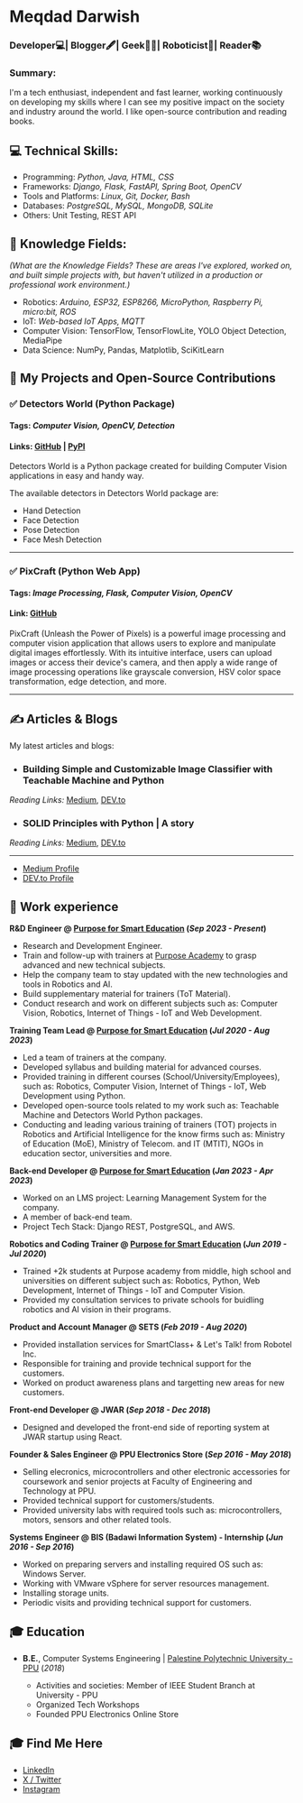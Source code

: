 # Meqdad Darwish
### Developer💻| Blogger🖋️| Geek👨‍💻| Roboticist🤖| Reader📚

### Summary: 
I'm a tech enthusiast, independent and fast learner, working continuously on developing my skills where I can see my positive impact on the society and industry around the world. I like open-source contribution and reading books. 

## 💻 Technical Skills:

- Programming: _Python, Java, HTML, CSS_
- Frameworks: _Django, Flask, FastAPI, Spring Boot, OpenCV_
- Tools and Platforms: _Linux, Git, Docker, Bash_
- Databases: _PostgreSQL, MySQL, MongoDB, SQLite_
- Others: Unit Testing, REST API


## 📜 Knowledge Fields:
_(What are the Knowledge Fields? These are areas I've explored, worked on, and built simple projects with, but haven't utilized in a production or professional work environment.)_
- Robotics: _Arduino, ESP32, ESP8266, MicroPython, Raspberry Pi, micro:bit, ROS_
- IoT: _Web-based IoT Apps, MQTT_
- Computer Vision: TensorFlow, TensorFlowLite, YOLO Object Detection, MediaPipe
- Data Science: NumPy, Pandas, Matplotlib, SciKitLearn


## 🌱 My Projects and Open-Source Contributions
### ✅ Detectors World (Python Package)
#### Tags: _Computer Vision, OpenCV, Detection_
#### Links: <a href="https://github.com/MeqdadDev/detectors-world" target="_blank">GitHub</a> | <a href="https://pypi.org/project/detectors-world" target="_blank">PyPI</a>

Detectors World is a Python package created for building Computer Vision applications in easy and handy way.

The available detectors in Detectors World package are:
- Hand Detection
- Face Detection
- Pose Detection
- Face Mesh Detection

---------

### ✅ PixCraft (Python Web App)
#### Tags: _Image Processing, Flask, Computer Vision, OpenCV_
#### Link: <a href="https://github.com/MeqdadDev/PixCraft" target="_blank">GitHub</a>

PixCraft (Unleash the Power of Pixels) is a powerful image processing and computer vision application that allows users to explore and manipulate digital images effortlessly. With its intuitive interface, users can upload images or access their device's camera, and then apply a wide range of image processing operations like grayscale conversion, HSV color space transformation, edge detection, and more.

---------

## ✍️ Articles & Blogs
My latest articles and blogs:
- ### Building Simple and Customizable Image Classifier with Teachable Machine and Python
_Reading Links:_ <a href="https://medium.com/@meqdad.dev/building-simple-and-customizable-image-classifier-with-teachable-machine-and-python-30d50169d638" target="_blank">Medium</a>, <a href="https://dev.to/meqdad_dev/building-simple-and-customizable-image-classifier-with-teachable-machine-and-python-4jim" target="_blank">DEV.to</a>

- ### SOLID Principles with Python | A story
_Reading Links:_ <a href="https://medium.com/@meqdad.dev/solid-principles-with-python-a-story-35812c9da1f8" target="_blank">Medium</a>, <a href="https://dev.to/meqdad_dev/solid-principles-with-python-a-story-1eh8" target="_blank">DEV.to</a>

---------

- <a href="https://medium.com/@meqdad.dev" target="_blank">Medium Profile</a>
- <a href="https://dev.to/meqdad_dev" target="_blank">DEV.to Profile</a>

## 💼 Work experience 
**R&D Engineer @ <a href="https://www.purpose.ps/" target="_blank">Purpose for Smart Education</a> (_Sep 2023 - Present_)**
- Research and Development Engineer.
- Train and follow-up with trainers at <a href="https://www.purpose.ps/" target="_blank">Purpose Academy</a> to grasp advanced and new technical subjects.
- Help the company team to stay updated with the new technologies and tools in Robotics and AI.
- Build supplementary material for trainers (ToT Material).
- Conduct research and work on different subjects such as: Computer Vision, Robotics, Internet of Things - IoT and Web Development.

**Training Team Lead @ <a href="https://www.purpose.ps/" target="_blank">Purpose for Smart Education</a> (_Jul 2020 - Aug 2023_)**
- Led a team of trainers at the company.
- Developed syllabus and building material for advanced courses.
- Provided training in different courses (School/University/Employees), such as: Robotics, Computer Vision, Internet of Things - IoT, Web Development using Python.
- Developed open-source tools related to my work such as: Teachable Machine and Detectors World Python packages.
- Conducting and leading various training of trainers (TOT) projects in Robotics and Artificial Intelligence for the know firms such as: Ministry of Education (MoE), Ministry of Telecom. and IT (MTIT), NGOs in education sector, universities and more.

**Back-end Developer @ <a href="https://www.purpose.ps/" target="_blank">Purpose for Smart Education</a> (_Jan 2023 - Apr 2023_)**
- Worked on an LMS project: Learning Management System for the company.
- A member of back-end team.
- Project Tech Stack: Django REST, PostgreSQL, and AWS.

**Robotics and Coding Trainer @ <a href="https://www.purpose.ps/" target="_blank">Purpose for Smart Education</a> (_Jun 2019 - Jul 2020_)**
- Trained +2k students at Purpose academy from middle, high school and universities on different subject such as: Robotics, Python, Web Development, Internet of Things - IoT and Computer Vision.
- Provided my consultation services to private schools for buidling robotics and AI vision in their programs.

**Product and Account Manager @ SETS (_Feb 2019 - Aug 2020_)**
- Provided installation services for SmartClass+ & Let's Talk! from Robotel Inc.
- Responsible for training and provide technical support for the customers.
- Worked on product awareness plans and targetting new areas for new customers.

**Front-end Developer @ JWAR (_Sep 2018 - Dec 2018_)**
- Designed and developed the front-end side of reporting system at JWAR startup using React.

**Founder & Sales Engineer @ PPU Electronics Store (_Sep 2016 - May 2018_)**
- Selling elecronics, microcontrollers and other electronic accessories for coursework and senior projects at Faculty of Engineering and Technology at PPU.
- Provided technical support for customers/students.
- Provided university labs with required tools such as: microcontrollers, motors, sensors and other related tools.

**Systems Engineer @ BIS (Badawi Information System) - Internship (_Jun 2016 - Sep 2016_)**
- Worked on preparing servers and installing required OS such as: Windows Server.
- Working with VMware vSphere for server resources management.
- Installing storage units.
- Periodic visits and providing technical support for customers.

## 🎓 Education
- **B.E.**, Computer Systems Engineering | <a href="https://ppu.edu/" target="_blank">Palestine Polytechnic University - PPU</a> (_2018_)

  * Activities and societies: Member of IEEE Student Branch at University - PPU
  * Organized Tech Workshops
  * Founded PPU Electronics Online Store


## 🎓 Find Me Here
- <a href="https://www.linkedin.com/in/meqdad-darwish/" target="_blank">LinkedIn</a>
- <a href="https://twitter.com/MeqdadDev" target="_blank">X / Twitter</a>
- <a href="https://www.instagram.com/meqdad.dev/" target="_blank">Instagram</a>